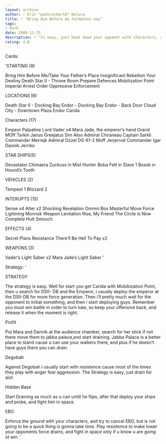```yaml
---
layout: archive
author: ! Eric "punkrockert8" Deluca
title: ! "Bring Him Before me tormentos way"
tags:
- Dark
date: 2000-11-25
description: ! "Is easy, just beat down your oppenet with characters, and drain, and if u have a chance turn Luke. With the characters and ships there are is easy to do it. Just don’t rush to do things."
rating: 4.0
---
```

Cards: 

'STARTING  (8)

Bring Him Before Me/Take Your Father’s Place
Insignificant Rebellion
Your Destiny
Death Star II - Throne Room
Prepare Defences
Mobilization Point
Imperial Arrest Order
Oppressive Enforcement

LOCATIONS (6)

Death Star II - Docking Bay
Endor - Docking Bay
Endor - Back Door
Cloud City - Downtown Plaza
Endor
Carida

Characters (17)

Empeor Palpatine
Lord Vader x4
Mara Jade, the emperor’s hand
Grand MOff Tarkin
Janus Greejatus
Sim Aloo
Admiral Chiraneau
Captain Sarkli
Commander Merrejk
Admiral Ozzel
DS-61-2
Moff Jerjerrod
Commander Igar
Dannik Jerriko

STAR SHIPS(5)

Devastator
Chimaera
Zuckuss in Mist Hunter
Boba Fett in Slave 1
Bossk in Hound’s Tooth

VEHICLES (2)

Tempest 1
Blizzard 2

INTERUPTS (15)

Sense x4
Alter x2
Shocking Revelation
Ommni Box
Masterful Move
Force Lightning
Monnok
Weapon Levitation
Rise, My Friend
The Circle Is Now Complete
Hutt Smooch

EFFECTS (4)

Secret Plans
Resistance
There’ll Be Hell To Pay x2

WEAPONS (3)

Vader’s Light Saber x2
Mara Jade’s Light Saber '

Strategy: '

STRATEGY

The strategy is easy. Well for start you get Carida with Mobibization Point, then u search for DSII- DB and the Emperor, i usually deploy the emperor at the DSII-DB for more force generation. Then i’ll pretty much wait for the opponent to initiat something, and then i start deploying guys.  Remember you must win battle in order to turn luke, so keep your offensive back, and release it when the moment is right.

Profit

Put Mara and Dannik at the audience chamber, search for her stick if not there move them to jabba palace,and start draining. Jabba Palace is a better place to stand cause u can use your walkers there, and plus if he doesn’t have guys there you can drain.

Degobah

Against Degobah i usually start with resistence cause most of the times they play with anger fear aggression. The Strategy is easy, just drain for alot.

Hidden Base

Start Draining as much as u can untill he flips, after that deploy your ships and probe, and fight him in space.

EBO

Enforce the ground with your characters, and try to cancel EBO, but is not going to be a quick thing is gonna take time.  Play resistence to make lower your opponents force drains, and fight in space only if u know u are going ot win. '